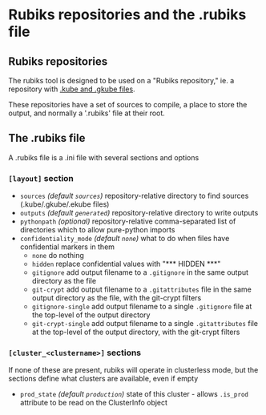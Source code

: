 # Rubiks repositories and the .rubiks file

## Rubiks repositories

The rubiks tool is designed to be used on a "Rubiks repository," ie. a
repository with [.kube and .gkube files](Kube%20files%20and%20the%20DSL.md#file-properties).

These repositories have a set of sources to compile, a place to store the output,
and normally a '.rubiks' file at their root.

## The .rubiks file

A .rubiks file is a .ini file with several sections and options

### `[layout]` section

- `sources` _(default `sources`)_ repository-relative directory to find sources
  (.kube/.gkube/.ekube files)
- `outputs` _(default `generated`)_ repository-relative directory to write outputs
- `pythonpath` _(optional)_ repository-relative comma-separated list of directories
  which to allow pure-python imports
- `confidentiality_mode` _(default `none`)_ what to do when files have confidential
  markers in them
  - `none` do nothing
  - `hidden` replace confidential values with "\*\*\* HIDDEN \*\*\*"
  - `gitignore` add output filename to a `.gitignore` in the same output directory
    as the file
  - `git-crypt` add output filename to a `.gitattributes` file in the same output
    directory as the file, with the git-crypt filters
  - `gitignore-single` add output filename to a single `.gitignore` file at the
    top-level of the output directory
  - `git-crypt-single` add output filename to a single `.gitattributes` file at
    the top-level of the output directory, with the git-crypt filters

### `[cluster_<clustername>]` sections

If none of these are present, rubiks will operate in clusterless mode, but the
sections define what clusters are available, even if empty

- `prod_state` _(default `production`)_ state of this cluster - allows `.is_prod`
  attribute to be read on the ClusterInfo object
